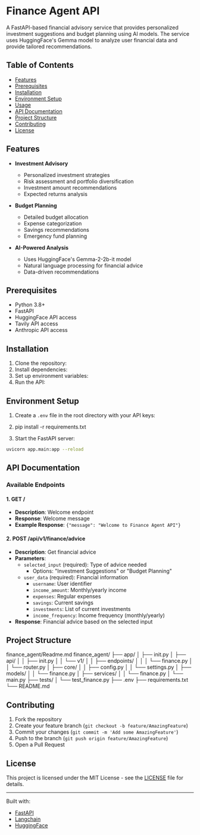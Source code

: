 # Finance Agent API

A FastAPI-based financial advisory service that provides personalized investment suggestions and budget planning using AI models. The service uses HuggingFace's Gemma model to analyze user financial data and provide tailored recommendations.

## Table of Contents
- [Features](#features)
- [Prerequisites](#prerequisites)
- [Installation](#installation)
- [Environment Setup](#environment-setup)
- [Usage](#usage)
- [API Documentation](#api-documentation)
- [Project Structure](#project-structure)
- [Contributing](#contributing)
- [License](#license)

## Features

- **Investment Advisory**
  - Personalized investment strategies
  - Risk assessment and portfolio diversification
  - Investment amount recommendations
  - Expected returns analysis

- **Budget Planning**
  - Detailed budget allocation
  - Expense categorization
  - Savings recommendations
  - Emergency fund planning

- **AI-Powered Analysis**
  - Uses HuggingFace's Gemma-2-2b-it model
  - Natural language processing for financial advice
  - Data-driven recommendations

## Prerequisites

- Python 3.8+
- FastAPI
- HuggingFace API access
- Tavily API access
- Anthropic API access

## Installation

1. Clone the repository:
2. Install dependencies:
3. Set up environment variables:
4. Run the API:

## Environment Setup

1. Create a `.env` file in the root directory with your API keys:

2. pip install -r requirements.txt

3. Start the FastAPI server:

```bash
uvicorn app.main:app --reload
```



## API Documentation

### Available Endpoints

#### 1. GET /
- **Description**: Welcome endpoint
- **Response**: Welcome message
- **Example Response**: `{"message": "Welcome to Finance Agent API"}`

#### 2. POST /api/v1/finance/advice
- **Description**: Get financial advice
- **Parameters**:
  - `selected_input` (required): Type of advice needed
    - Options: "Investment Suggestions" or "Budget Planning"
  - `user_data` (required): Financial information
    - `username`: User identifier
    - `income_amount`: Monthly/yearly income
    - `expenses`: Regular expenses
    - `savings`: Current savings
    - `investments`: List of current investments
    - `income_frequency`: Income frequency (monthly/yearly)
- **Response**: Financial advice based on the selected input

## Project Structure

finance_agent/Readme.md
finance_agent/
├── app/
│ ├── init.py
│ ├── api/
│ │ ├── init.py
│ │ └── v1/
│ │ ├── endpoints/
│ │ │ └── finance.py
│ │ └── router.py
│ ├── core/
│ │ ├── config.py
│ │ └── settings.py
│ ├── models/
│ │ └── finance.py
│ ├── services/
│ │ └── finance.py
│ └── main.py
├── tests/
│ └── test_finance.py
├── .env
├── requirements.txt
└── README.md

## Contributing

1. Fork the repository
2. Create your feature branch (`git checkout -b feature/AmazingFeature`)
3. Commit your changes (`git commit -m 'Add some AmazingFeature'`)
4. Push to the branch (`git push origin feature/AmazingFeature`)
5. Open a Pull Request

## License

This project is licensed under the MIT License - see the [LICENSE](LICENSE) file for details.

---

Built with:
- [FastAPI](https://fastapi.tiangolo.com/)
- [Langchain](https://www.langchain.com/)
- [HuggingFace](https://huggingface.co/)

